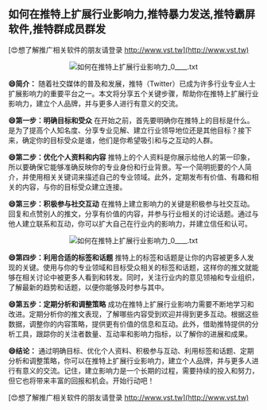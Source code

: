 ## **如何在推特上扩展行业影响力,推特暴力发送,推特霸屏软件,推特群成员群发**

[😍想了解推广相关软件的朋友请登录 http://www.vst.tw](http://www.vst.tw)

 <center><img src="https://vst.tw/MP4/tuiguang/png/3.png" alt="如何在推特上扩展行业影响力_0____.txt"></center>

**😄简介：**
随着社交媒体的普及和发展，推特（Twitter）已成为许多行业专业人士扩展影响力的重要平台之一。本文将分享五个关键步骤，帮助你在推特上扩展行业影响力，建立个人品牌，并与更多人进行有意义的交流。

**😄第一步：明确目标和受众**
在开始之前，首先要明确你在推特上的目标是什么。是为了提高个人知名度、分享专业见解、建立行业领导地位还是其他目标？接下来，确定你的目标受众是谁，他们是你希望吸引和与之互动的人群。

**😄第二步：优化个人资料和内容**
推特上的个人资料是你展示给他人的第一印象，所以要确保它能够准确反映你的专业身份和行业背景。写一个简明扼要的个人简介，并使用相关关键词来描述自己的专业领域。此外，定期发布有价值、有趣和相关的内容，与你的目标受众建立连接。

**😄第三步：积极参与社交互动**
在推特上建立影响力的关键是积极参与社交互动。回复和点赞别人的推文，分享有价值的内容，并参与行业相关的讨论话题。通过与他人建立联系和互动，你可以扩大自己在行业内的影响力，并建立信任和认可。

 <center><img src="https://vst.tw/MP4/tuiguang/png/0.png" alt="如何在推特上扩展行业影响力_0____.txt"></center>

**😄第四步：利用合适的标签和话题**
推特上的标签和话题是让你的内容被更多人发现的关键。使用与你的专业领域和目标受众相关的标签和话题，这样你的推文就能够在相关讨论中被更多人看到和转发。同时，关注行业内的意见领袖和专业组织，了解最新的趋势和话题，以便你能够及时参与其中。

**😄第五步：定期分析和调整策略**
成功在推特上扩展行业影响力需要不断地学习和改进。定期分析你的推文表现，了解哪些内容受到欢迎并得到更多互动。根据这些数据，调整你的内容策略，提供更有价值的信息和互动。此外，借助推特提供的分析工具，跟踪你的关注者数量、互动率和影响力指标，以了解你的进展和成果。

**😄结论：**
通过明确目标、优化个人资料、积极参与互动、利用标签和话题、定期分析和调整策略，你可以在推特上扩展行业影响力，建立个人品牌，并与更多人进行有意义的交流。记住，建立影响力是一个长期的过程，需要持续的投入和努力，但它也将带来丰富的回报和机会。开始行动吧！

[😍想了解推广相关软件的朋友请登录 http://www.vst.tw](http://www.vst.tw)



